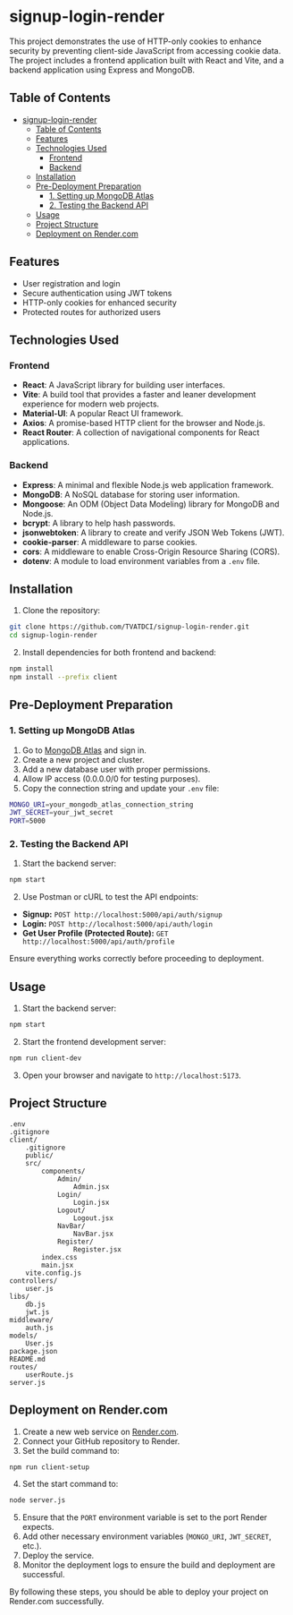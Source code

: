 # signup-login-render

This project demonstrates the use of HTTP-only cookies to enhance security by preventing client-side JavaScript from accessing cookie data. The project includes a frontend application built with React and Vite, and a backend application using Express and MongoDB.

## Table of Contents

- [signup-login-render](#signup-login-render)
  - [Table of Contents](#table-of-contents)
  - [Features](#features)
  - [Technologies Used](#technologies-used)
    - [Frontend](#frontend)
    - [Backend](#backend)
  - [Installation](#installation)
  - [Pre-Deployment Preparation](#pre-deployment-preparation)
    - [1. Setting up MongoDB Atlas](#1-setting-up-mongodb-atlas)
    - [2. Testing the Backend API](#2-testing-the-backend-api)
  - [Usage](#usage)
  - [Project Structure](#project-structure)
  - [Deployment on Render.com](#deployment-on-rendercom)

## Features

- User registration and login
- Secure authentication using JWT tokens
- HTTP-only cookies for enhanced security
- Protected routes for authorized users

## Technologies Used

### Frontend

- **React**: A JavaScript library for building user interfaces.
- **Vite**: A build tool that provides a faster and leaner development experience for modern web projects.
- **Material-UI**: A popular React UI framework.
- **Axios**: A promise-based HTTP client for the browser and Node.js.
- **React Router**: A collection of navigational components for React applications.

### Backend

- **Express**: A minimal and flexible Node.js web application framework.
- **MongoDB**: A NoSQL database for storing user information.
- **Mongoose**: An ODM (Object Data Modeling) library for MongoDB and Node.js.
- **bcrypt**: A library to help hash passwords.
- **jsonwebtoken**: A library to create and verify JSON Web Tokens (JWT).
- **cookie-parser**: A middleware to parse cookies.
- **cors**: A middleware to enable Cross-Origin Resource Sharing (CORS).
- **dotenv**: A module to load environment variables from a `.env` file.

## Installation

1. Clone the repository:

```sh
git clone https://github.com/TVATDCI/signup-login-render.git
cd signup-login-render
```

2. Install dependencies for both frontend and backend:

```sh
npm install
npm install --prefix client
```

## Pre-Deployment Preparation

### 1. Setting up MongoDB Atlas

1. Go to [MongoDB Atlas](https://www.mongodb.com/cloud/atlas) and sign in.
2. Create a new project and cluster.
3. Add a new database user with proper permissions.
4. Allow IP access (0.0.0.0/0 for testing purposes).
5. Copy the connection string and update your `.env` file:

```sh
MONGO_URI=your_mongodb_atlas_connection_string
JWT_SECRET=your_jwt_secret
PORT=5000
```

### 2. Testing the Backend API

1. Start the backend server:

```sh
npm start
```

2. Use Postman or cURL to test the API endpoints:

- **Signup:** `POST http://localhost:5000/api/auth/signup`
- **Login:** `POST http://localhost:5000/api/auth/login`
- **Get User Profile (Protected Route):** `GET http://localhost:5000/api/auth/profile`

Ensure everything works correctly before proceeding to deployment.

## Usage

1. Start the backend server:

```sh
npm start
```

2. Start the frontend development server:

```sh
npm run client-dev
```

3. Open your browser and navigate to `http://localhost:5173`.

## Project Structure

```
.env
.gitignore
client/
	.gitignore
	public/
	src/
		components/
			Admin/
				Admin.jsx
			Login/
				Login.jsx
			Logout/
				Logout.jsx
			NavBar/
				NavBar.jsx
			Register/
				Register.jsx
		index.css
		main.jsx
	vite.config.js
controllers/
	user.js
libs/
	db.js
	jwt.js
middleware/
	auth.js
models/
	User.js
package.json
README.md
routes/
	userRoute.js
server.js
```

## Deployment on Render.com

1. Create a new web service on [Render.com](https://render.com).
2. Connect your GitHub repository to Render.
3. Set the build command to:

```sh
npm run client-setup
```

4. Set the start command to:

```sh
node server.js
```

5. Ensure that the `PORT` environment variable is set to the port Render expects.
6. Add other necessary environment variables (`MONGO_URI`, `JWT_SECRET`, etc.).
7. Deploy the service.
8. Monitor the deployment logs to ensure the build and deployment are successful.

By following these steps, you should be able to deploy your project on Render.com successfully.
